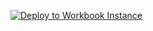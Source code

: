 
[![Deploy to Workbook Instance](https://aka.ms/deploytoazurebutton)](https://portal.azure.com/#create/Microsoft.Template/uri/https://raw.githubusercontent.com/CliveW-MSFT/KQLpublic/master/KQL/Workbooks/WorkspaceUsage/Workspace%20Usage%20Report%20v1.4.6.json)
